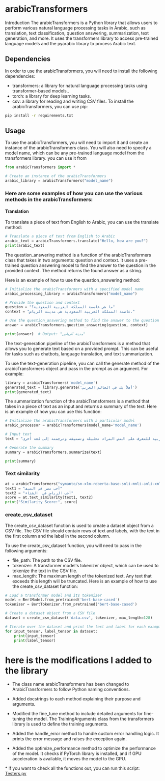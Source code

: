 # arabicTransformers
Introduction
The arabicTransformers is a Python library that allows users to perform various natural language processing tasks in Arabic, such as translation, text classification, question answering, summarization, text generation, and more. It uses the transformers library to access pre-trained language models and the pyarabic library to process Arabic text.

## Dependencies
In order to use the arabicTransformers, you will need to install the following dependencies:

* transformers: a library for natural language processing tasks using transformer-based models..
* torch: a library for deep learning tasks.
* csv: a library for reading and writing CSV files.
To install the arabicTransformers, you can use pip:

```sh
pip install -r requirements.txt 
```
## Usage
To use the arabicTransformers, you will need to import it and create an instance of the arabicTransformers class. You will also need to specify a model name, which can be any pre-trained language model from the transformers library.
you can use it from 


```python
from arabicTransformers import * 

# Create an instance of the arabicTransformers
arabic_library = arabicTransformers("model_name")
```
### Here are some examples of how you can use the various methods in the arabicTransformers:

#### Translation
To translate a piece of text from English to Arabic, you can use the translate method:

```python
# Translate a piece of text from English to Arabic
arabic_text = arabicTransformers.translate("Hello, how are you?")
print(arabic_text)
```

The question_answering method is a function of the arabicTransformers class that takes in two arguments: question and context. It uses a pre-trained question answering model to find the answer to the question in the provided context. The method returns the found answer as a string.

Here is an example of how to use the question_answering method:

```python
# Initialize the arabicTransformers with a specified model name
arabic_processing_library = arabicTransformers("model_name")

# Provide the question and context
question = "ما هي عاصمة المملكة العربية السعودية؟"
context = "عاصمة المملكة العربية السعودية هي مدينة الرياض."

# Use the question_answering method to find the answer to the question in the context
answer = arabicTransformers.question_answering(question, context)

print(answer)  # Output: "مدينة الرياض"
```

The text-generation pipeline of the arabicTransformers is a method that allows you to generate text based on a provided prompt. This can be useful for tasks such as chatbots, language translation, and text summarization.

To use the text-generation pipeline, you can call the generate method of the arabicTransformers object and pass in the prompt as an argument. For example:

```python
library = arabicTransformers('model_name')
generated_text = library.generate('أهلاً بك في العالم العربي')
print(generated_text)
```

The summarization function of the arabicTransformers is a method that takes in a piece of text as an input and returns a summary of the text. Here is an example of how you can use this function:


```python
# Initialize the arabicTransformers with a particular model
arabic_processor = arabicTransformers(model_name='model_name')

# Input text
text = "عندما يتم التعامل مع النص العربي، فإن المعالجة اللغوية هي مهمة هامة في تحليل النص. وتتضمن هذه المهمة العديد من الإجراءات التي تساعد في تحليل العبارات والجمل وتحديد المعاني الخاصة بها. كما يتم استخدام معالجة اللغة العربية للتعرف على النص المراد تحليله وتصنيفه وترجمته إلى لغة أخرى."

# Generate the summary
summary = arabicTransformers.summarize(text)

print(summary)
```
### Text similarity

```python
at = arabicTransformers("symanto/sn-xlm-roberta-base-snli-mnli-anli-xnli")
text1 = "أحب مصر في الصيف"
text2 = "أحب الرياض في  الشتاء"
score = at.text_similarity(text1, text2)
print("Similarity Score:", score)
```

### create_csv_dataset
The create_csv_dataset function is used to create a dataset object from a CSV file. The CSV file should contain rows of text and labels, with the text in the first column and the label in the second column.

To use the create_csv_dataset function, you will need to pass in the following arguments:

* file_path: The path to the CSV file.
* tokenizer: A transformer model's tokenizer object, which can be used to tokenize the text in the CSV file.
* max_length: The maximum length of the tokenized text. Any text that exceeds this length will be truncated.
Here is an example of how to use the create_csv_dataset function:

```python
# Load a transformer model and its tokenizer
model = BertModel.from_pretrained('bert-base-cased')
tokenizer = BertTokenizer.from_pretrained('bert-base-cased')

# Create a dataset object from a CSV file
dataset = create_csv_dataset('data.csv', tokenizer, max_length=128)

# Iterate over the dataset and print the text and label for each example
for input_tensor, label_tensor in dataset:
    print(input_tensor)
    print(label_tensor)
```
# here is the modifications I added to the library 
- The class name arabicTransformers has been changed to ArabicTransformers to follow Python naming conventions.

- Added docstrings to each method explaining their purpose and arguments.

- Modified the fine_tune method to include detailed arguments for fine-tuning the model. The TrainingArguments class from the transformers library is used to define the training arguments.

- Added the handle_error method to handle custom error handling logic. It prints the error message and raises the exception again.

- Added the optimize_performance method to optimize the performance of the model. It checks if PyTorch library is installed, and if GPU acceleration is available, it moves the model to the GPU.

\* If you want to check all the functions out, you can run this script: [Testers.py](Testers.py)
